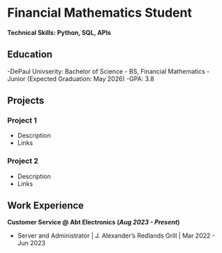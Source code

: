 # Financial Mathematics Student

#### Technical Skills: Python, SQL, APIs

## Education
-DePaul Univserity: Bachelor of Science - BS, Financial Mathematics
-Junior (Expected Graduation: May 2026)
-GPA: 3.8

## Projects
### Project 1
- Description
- Links

### Project 2
- Description
- Links

## Work Experience
**Customer Service @ Abt Electronics (_Aug 2023 - Present_)**
- Server and Administrator | J. Alexander’s Redlands Grill | Mar 2022 - Jun 2023
